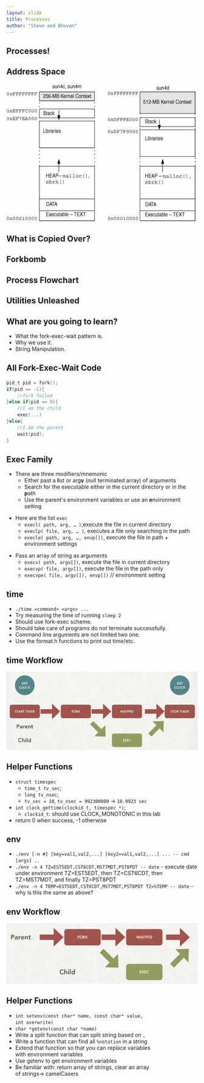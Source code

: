```yaml
---
layout: slide
title: Processes
author: "Steve and Bhuvan"
---
```


## Processes!

## Address Space

![Proc Address Space](/images/slides/fork/address_space.png)

## What is Copied Over?

<vertical />

## Forkbomb

<vertical />

## Process Flowchart

<vertical />

<horizontal />

## Utilities Unleashed

## What are you going to learn?

* What the fork-exec-wait pattern is.
* Why we use it.
* String Manipulation.

## All Fork-Exec-Wait Code

```C
pid_t pid = fork();
if(pid == -1){
	//fork failed
}else if(pid == 0){
	//I am the child
	exec(...)
}else{
	//I Am the parent
	wait(pid);
}
```

## Exec Family

* There are three modifiers/mnemonic
	* Either past a **l**ist or arg**v** (null terminated array) of arguments
	* Search for the executable either in the current directory or in the **p**ath
	* Use the parent's environment variables or use an **e**nvironment setting

<vertical />

* Here are the list `exec`
	* `execl( path, arg, … )`,execute the file in current directory
	* `execlp( file, arg, … )`, executes a file only searching in the path
	* `execle( path, arg, …, envp[])`, execute the file in path + environment settings

<vertical />

* Pass an array of string as arguments
	* `execv( path, argv[])`, execute the file in current directory
	* `execvp( file, argv[])`, execute the file in the path only
	* `execvpe( file, argv[]), envp[])` // environment setting

<horizontal />

## time
* `./time <command> <args> ...`
* Try measuring the time of running `sleep 2`
* Should use fork-exec scheme.
* Should take care of programs do not terminate successfully.
* Command line arguments are not limited two one.
* Use the format.h functions to print out time/etc.

## time Workflow

![Workflow for time](/images/slides/fork/time_workflow.png)

## Helper Functions
* `struct timespec`
	* `time_t tv_sec`;
	* `long tv_nsec`;
	* `tv_sec = 10`, `tv_nsec = 992300000` -> `10.9923 sec`
* `int clock_gettime(clockid_t, timespec *)`;
	* `clockid_t`: should use CLOCK_MONOTONIC in this lab
* return 0 when success, -1 otherwise

<horizontal />

## env

* `./env [-n #] [key=val1,val2,...] [key2=val1,val2,...] ... -- cmd [args] ..`
* `./env -n 4 TZ=EST5EDT,CST6CDT,MST7MDT,PST8PDT -- date` - execute date under environment TZ=EST5EDT,
	then TZ=CST6CDT, then TZ=MST7MDT, and finally TZ=PST8PDT
* `./env -n 4 TEMP=EST5EDT,CST6CDT,MST7MDT,PST8PDT TZ=%TEMP -- date` - why is this the same as above?

## env Workflow

![Environment Workflow](/images/slides/fork/env_workflow.png)

## Helper Functions

* `int setenv(const char* name, const char* value,` \
	`int overwrite)`
* `char *getenv(const char *name)`
* Write a split function that can split string based on `,`
* Write a function that can find all `%notation` in a string
* Extend that function so that you can replace variables \
	with environment variables
* Use getenv to get environment variables
* Be familiar with: return array of strings, clear an array \
	 of strings-> camelCasers

